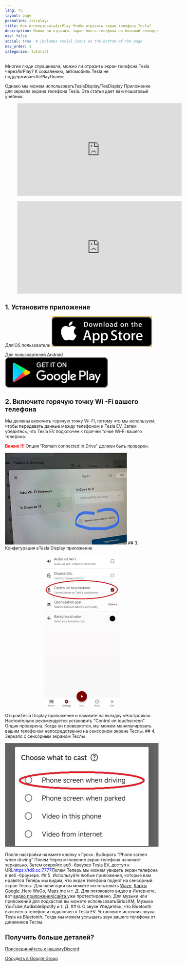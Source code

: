```yaml
---
lang: ru
layout: page
permalink: /airplay/
title: Как использоватьAirPlay Чтобы отразить экран телефона Tesla?
description: Можно ли отразить экран моего телефона на большой сенсорный экран Теслы черезAirPlay?
nav: false
social: true  # includes social icons at the bottom of the page
nav_order: 1
categories: tutorial
---
```


Многие люди спрашивали, можно ли отразить экран телефона Tesla черезAirPlay? К сожалению, автомобиль Tesla не поддерживаетAirPlayПолем

Однако мы можем использоватьTeslaDisplay/TesDisplay Приложение для зеркала экрана телефона Tesla. Эта статья дает вам пошаговый учебник.

<!-- blank line -->
<figure class= "video-container" >
  <iframe width= "540"  height= "303"  src= "https://www.youtube.com/embed/7gpRzQRM3uk"  frameborder= "0"  allowfullscreen= "true" > </iframe>
</figure>
<!-- blank line -->

<!-- blank line -->
<figure class= "video-container" >
  <iframe width= "540"  height= "303"  src= "https://www.youtube.com/embed/aocOKvVqriA"  frameborder= "0"  allowfullscreen= "true" > </iframe>
</figure>
<!-- blank line -->

## 1. Установите приложение

ДляiOS пользователи
<a id = "appstore"  href = "https://apps.apple.com/app/tesdisplay-screen-mirror/id6469987744" >
<img src= "/assets/img/app-store-badge.png"  height= "100px" >
</a>

Для пользователей Android
<a id = "googleplay"  href = "https://play.google.com/store/apps/details?id=io.github.blackpill.tesladisplay&referrer=utm_source%3Dgithub%26utm_medium%3Dorganic" >
<img src= "/assets/img/google-play-badge.svg"  height= "100px" >
</a>

## 2. Включите горячую точку Wi -Fi вашего телефона
<p> Мы должны включить горячую точку Wi-Fi, потому что мы используем, чтобы передавать данные между телефоном и Tesla EV.
Затем убедитесь, что Tesla EV подключен к горячей точке Wi-Fi вашего телефона. </P>
<p><span style= "color: red" > <b> Важно !!! </b></span> Опция "Remain connected in Drive"  должен быть проверен. </p>
<img src= "/assets/img/wifi-connected.jpg"  height= "300px" >
## 3. Конфигурация вTesla Display приложение
<p style= "text-align: center;" >
<img src= "/assets/img/settings-nav.jpg"  alt= "The settings of Tesla Display app"  height= "500px" >
</p>
ОткройTesla Display приложение и нажмите на вкладку «Настройка».
Настоятельно рекомендуется установить "Control on touchscreen"  Опция проверена. Когда он проверяется, мы можем манипулировать вашим телефоном непосредственно на сенсорном экране Теслы.
## 4. Зеркало с сенсорным экраном Теслы
<p style= "text-align: center;" >
<img src= "/assets/img/phone-screen.jpg"  alt= "The start choice of Tesla Display app"  width= "540px" >
</p>
После настройки нажмите кнопку «Пуск». Выбирать "Phone screen when driving" Полем Через мгновение экран телефона начинает зеркально.
Затем откройте веб -браузер Tesla EV, доступ к URL<span style= "color:blue" >https://td9.cc:7777</span>Полем Теперь мы можем увидеть экран телефона в веб -браузере.
## 5. Используйте любые приложения, которые вам нравятся
Теперь мы видим, что экран телефона поднят на сенсорный экран Теслы.
Для навигации вы можете использовать <a href = "/waze" >Waze</a>, <a href = "/gmap" > Карты Google </a>,Here WeGo, Maps.me и т. Д.
Для потокового видео в Интернете, вот <a href = "/sites" > видео приложения/сайта </a> уже протестировано.
Для музыки или приложений для подкастов вы можете использоватьSiriusXM, Музыка YouTube,AudiableSpotify и т. Д.
## 6. О звуке
Убедитесь, что Bluetooth включен в телефон и подключен к Tesla EV.
Установите источник звука Tesla на Bluetooth.
Тогда мы можем услышать звук вашего телефона от динамиков Теслы.

## Получить больше деталей?
<p> <a href = "https://discord.gg/Tvbs9uWcN9"  цель = "_blank" > Присоединяйтесь к нашемуDiscord</a> </p>
<p> <a href = "https://groups.google.com/g/tesla-display"  цель = "_blank" > Обсудить в Google Group </a> </p>

